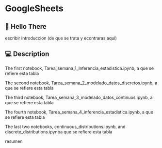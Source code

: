 # GoogleSheets

## :wave: Hello There

escribir introduccion (de que se trata y econtraras aqui)

## 💻 Description

The first notebook, Tarea_semana_1_Inferencia_estadistica.ipynb, a que se refiere esta tabla

The second notebook, Tarea_semana_2_modelado_datos_discretos.ipynb, a que se refiere esta tabla

The third notebook, Tarea_semana_3_modelado_datos_continuos.ipynb, a que se refiere esta tabla

The fourth notebook, Tarea_semana_4_inferencia_estadistica.ipynb, a que se refiere esta tabla

The last two notebooks, continuous_distributions.ipynb, and discrete_distributions.ipynba que se refiere esta tabla

resumen
